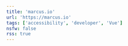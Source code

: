 ```yaml
---
title: 'marcus.io'
url: 'https://marcus.io'
tags: ['accessibility', 'developer', 'Vue']
nsfw: false
rss: true
---
```

